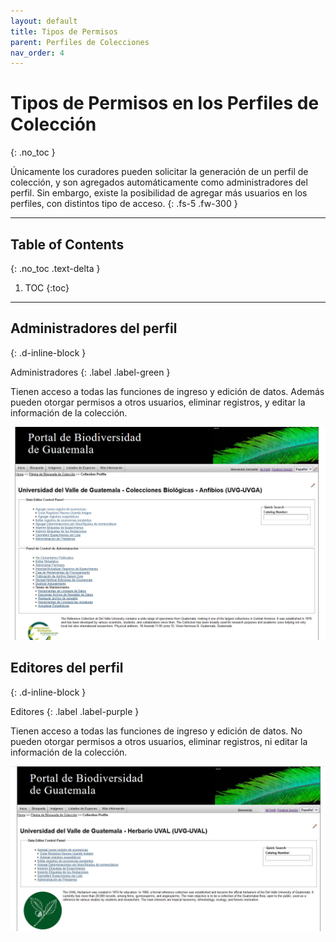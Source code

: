 ```yaml
---
layout: default
title: Tipos de Permisos
parent: Perfiles de Colecciones
nav_order: 4
---
```


# Tipos de Permisos en los Perfiles de Colección
{: .no_toc }


Únicamente los curadores pueden solicitar la generación de un perfil de colección, y son agregados automáticamente como administradores del perfil. Sin embargo, existe la posibilidad de agregar más usuarios en los perfiles, con distintos tipo de acceso. 
{: .fs-5 .fw-300 }

---

## Table of Contents
{: .no_toc .text-delta }

1. TOC
{:toc}

---


## Administradores del perfil
{: .d-inline-block }

Administradores
{: .label .label-green }

Tienen acceso a todas las funciones de ingreso y edición de datos. Además pueden otorgar permisos a otros usuarios, eliminar registros, y editar la información de la colección.

<img src="https://github.com/GuatemalaPortal/guatemalaportal.github.io/blob/main/static/portal/Administradores.jpg?raw=true" alt="Panel Administración">

## Editores del perfil
{: .d-inline-block }

Editores
{: .label .label-purple }

Tienen acceso a todas las funciones de ingreso y edición de datos. No pueden otorgar permisos a otros usuarios, eliminar registros, ni editar la información de la colección.

<img src="https://github.com/GuatemalaPortal/guatemalaportal.github.io/blob/main/static/portal/Editores.jpg?raw=true" alt="Panel Edición">

